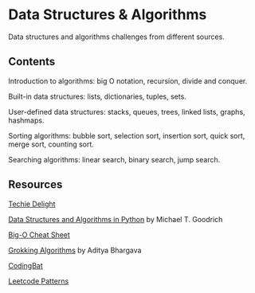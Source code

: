 # Data Structures & Algorithms

Data structures and algorithms challenges from different sources.

## Contents

Introduction to algorithms: big O notation, recursion, divide and conquer.

Built-in data structures: lists, dictionaries, tuples, sets.

User-defined data structures: stacks, queues, trees, linked lists, graphs, hashmaps.

Sorting algorithms: bubble sort, selection sort, insertion sort, quick sort, merge sort, counting sort.

Searching algorithms: linear search, binary search, jump search.

## Resources

[Techie Delight](https://www.techiedelight.com/list-of-problems/)

[Data Structures and Algorithms in Python](https://www.abebooks.com/9788126562176/Data-Structures-Algorithms-Python-Michael-812656217X/plp) by Michael T. Goodrich

[Big-O Cheat Sheet](https://www.bigocheatsheet.com/)

[Grokking Algorithms](https://www.manning.com/books/grokking-algorithms) by Aditya Bhargava

[CodingBat](https://codingbat.com/python)

[Leetcode Patterns](https://seanprashad.com/leetcode-patterns/)
